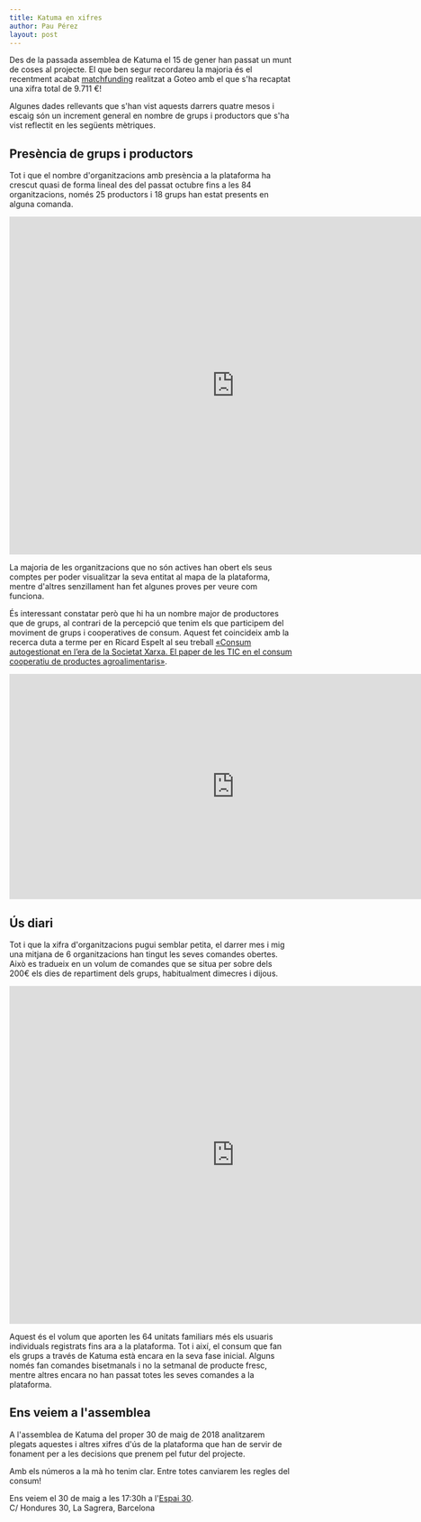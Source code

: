 ```yaml
---
title: Katuma en xifres
author: Pau Pérez
layout: post
---
```


Des de la passada assemblea de Katuma el 15 de gener han passat un munt de coses al projecte. El que ben segur recordareu la majoria és el recentment acabat [matchfunding](https://www.goteo.org/project/katuma) realitzat a Goteo amb el que s'ha recaptat una xifra total de 9.711 €!

Algunes dades rellevants que s'han vist aquests darrers quatre mesos i escaig són un increment general en nombre de grups i productors que s'ha vist reflectit en les següents mètriques.

## Presència de grups i productors

Tot i que el nombre d'organitzacions amb presència a la plataforma ha crescut quasi de forma lineal des del passat octubre fins a les 84 organitzacions, només 25 productors i 18 grups han estat presents en alguna comanda.

<p>
  <div class="embed-responsive embed-responsive-16by9 video">
    <iframe
        src="http://katuma-business-intelligence.herokuapp.com/public/question/76aa262d-cb3e-4884-9f5d-1066c9495da7"
        frameborder="0"
        width="800"
        height="600"
        allowtransparency
    ></iframe>
  </div>
</p>

La majoria de les organitzacions que no són actives han obert els seus comptes per poder visualitzar la seva entitat al mapa de la plataforma, mentre d'altres senzillament han fet algunes proves per veure com funciona.

És interessant constatar però que hi ha un nombre major de productores que de grups, al contrari de la percepció que tenim els que participem del moviment de grups i cooperatives de consum. Aquest fet coincideix amb la recerca duta a terme per en Ricard Espelt al seu treball [«Consum autogestionat en l’era de la Societat Xarxa. El paper de les TIC en el consum cooperatiu de productes agroalimentaris»](http://www.cooperatives.barcelona/).

<p>
  <div class="embed-responsive embed-responsive-16by9 video">
    <iframe
        src="http://katuma-business-intelligence.herokuapp.com/public/dashboard/aea6ae01-d8a8-45b2-8298-fd827d0fb41a"
        frameborder="0"
        width="800"
        height="400"
        allowtransparency
    ></iframe>
  </div>
</p>

## Ús diari

Tot i que la xifra d'organitzacions pugui semblar petita, el darrer mes i mig una mitjana de 6 organitzacions han tingut les seves comandes obertes. Això es tradueix en un volum de comandes que se situa per sobre dels 200€ els dies de repartiment dels grups, habitualment dimecres i dijous.

<p>
  <div class="embed-responsive embed-responsive-16by9 video">
    <iframe
        src="http://katuma-business-intelligence.herokuapp.com/public/question/8edd3e32-1c8f-48b3-ae05-b6c2ee4443b6"
        frameborder="0"
        width="800"
        height="600"
        allowtransparency
    ></iframe>
  </div>
</p>

Aquest és el volum que aporten les 64 unitats familiars més els usuaris individuals registrats fins ara a la plataforma. Tot i així, el consum que fan els grups a través de Katuma està encara en la seva fase inicial. Alguns només fan comandes bisetmanals i no la setmanal de producte fresc, mentre altres encara no han passat totes les seves comandes a la plataforma.

## Ens veiem a l'assemblea

A l'assemblea de Katuma del proper 30 de maig de 2018 analitzarem plegats aquestes i altres xifres d'ús de la plataforma que han de servir de fonament per a les decisions que prenem pel futur del projecte.

Amb els números a la mà ho tenim clar. Entre totes canviarem les regles del consum!

Ens veiem el 30 de maig a les 17:30h a l'[Espai 30](https://www.google.es/maps/place/Espai+30,+Carrer+d'Hondures,+30,+08027+Barcelona/@41.4200579,2.1899804,16z/data=!4m2!3m1!1s0x12a4a32cb1a51195:0x5f4c5b8f05892eb7).<br>
C/ Hondures 30, La Sagrera, Barcelona
